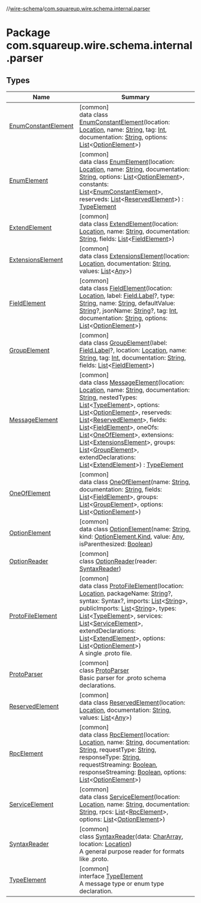 //[wire-schema](../../index.md)/[com.squareup.wire.schema.internal.parser](index.md)

# Package com.squareup.wire.schema.internal.parser

## Types

| Name | Summary |
|---|---|
| [EnumConstantElement](-enum-constant-element/index.md) | [common]<br>data class [EnumConstantElement](-enum-constant-element/index.md)(location: [Location](../com.squareup.wire.schema/-location/index.md), name: [String](https://kotlinlang.org/api/latest/jvm/stdlib/kotlin/-string/index.html), tag: [Int](https://kotlinlang.org/api/latest/jvm/stdlib/kotlin/-int/index.html), documentation: [String](https://kotlinlang.org/api/latest/jvm/stdlib/kotlin/-string/index.html), options: [List](https://kotlinlang.org/api/latest/jvm/stdlib/kotlin.collections/-list/index.html)&lt;[OptionElement](-option-element/index.md)&gt;) |
| [EnumElement](-enum-element/index.md) | [common]<br>data class [EnumElement](-enum-element/index.md)(location: [Location](../com.squareup.wire.schema/-location/index.md), name: [String](https://kotlinlang.org/api/latest/jvm/stdlib/kotlin/-string/index.html), documentation: [String](https://kotlinlang.org/api/latest/jvm/stdlib/kotlin/-string/index.html), options: [List](https://kotlinlang.org/api/latest/jvm/stdlib/kotlin.collections/-list/index.html)&lt;[OptionElement](-option-element/index.md)&gt;, constants: [List](https://kotlinlang.org/api/latest/jvm/stdlib/kotlin.collections/-list/index.html)&lt;[EnumConstantElement](-enum-constant-element/index.md)&gt;, reserveds: [List](https://kotlinlang.org/api/latest/jvm/stdlib/kotlin.collections/-list/index.html)&lt;[ReservedElement](-reserved-element/index.md)&gt;) : [TypeElement](-type-element/index.md) |
| [ExtendElement](-extend-element/index.md) | [common]<br>data class [ExtendElement](-extend-element/index.md)(location: [Location](../com.squareup.wire.schema/-location/index.md), name: [String](https://kotlinlang.org/api/latest/jvm/stdlib/kotlin/-string/index.html), documentation: [String](https://kotlinlang.org/api/latest/jvm/stdlib/kotlin/-string/index.html), fields: [List](https://kotlinlang.org/api/latest/jvm/stdlib/kotlin.collections/-list/index.html)&lt;[FieldElement](-field-element/index.md)&gt;) |
| [ExtensionsElement](-extensions-element/index.md) | [common]<br>data class [ExtensionsElement](-extensions-element/index.md)(location: [Location](../com.squareup.wire.schema/-location/index.md), documentation: [String](https://kotlinlang.org/api/latest/jvm/stdlib/kotlin/-string/index.html), values: [List](https://kotlinlang.org/api/latest/jvm/stdlib/kotlin.collections/-list/index.html)&lt;[Any](https://kotlinlang.org/api/latest/jvm/stdlib/kotlin/-any/index.html)&gt;) |
| [FieldElement](-field-element/index.md) | [common]<br>data class [FieldElement](-field-element/index.md)(location: [Location](../com.squareup.wire.schema/-location/index.md), label: [Field.Label](../com.squareup.wire.schema/-field/-label/index.md)?, type: [String](https://kotlinlang.org/api/latest/jvm/stdlib/kotlin/-string/index.html), name: [String](https://kotlinlang.org/api/latest/jvm/stdlib/kotlin/-string/index.html), defaultValue: [String](https://kotlinlang.org/api/latest/jvm/stdlib/kotlin/-string/index.html)?, jsonName: [String](https://kotlinlang.org/api/latest/jvm/stdlib/kotlin/-string/index.html)?, tag: [Int](https://kotlinlang.org/api/latest/jvm/stdlib/kotlin/-int/index.html), documentation: [String](https://kotlinlang.org/api/latest/jvm/stdlib/kotlin/-string/index.html), options: [List](https://kotlinlang.org/api/latest/jvm/stdlib/kotlin.collections/-list/index.html)&lt;[OptionElement](-option-element/index.md)&gt;) |
| [GroupElement](-group-element/index.md) | [common]<br>data class [GroupElement](-group-element/index.md)(label: [Field.Label](../com.squareup.wire.schema/-field/-label/index.md)?, location: [Location](../com.squareup.wire.schema/-location/index.md), name: [String](https://kotlinlang.org/api/latest/jvm/stdlib/kotlin/-string/index.html), tag: [Int](https://kotlinlang.org/api/latest/jvm/stdlib/kotlin/-int/index.html), documentation: [String](https://kotlinlang.org/api/latest/jvm/stdlib/kotlin/-string/index.html), fields: [List](https://kotlinlang.org/api/latest/jvm/stdlib/kotlin.collections/-list/index.html)&lt;[FieldElement](-field-element/index.md)&gt;) |
| [MessageElement](-message-element/index.md) | [common]<br>data class [MessageElement](-message-element/index.md)(location: [Location](../com.squareup.wire.schema/-location/index.md), name: [String](https://kotlinlang.org/api/latest/jvm/stdlib/kotlin/-string/index.html), documentation: [String](https://kotlinlang.org/api/latest/jvm/stdlib/kotlin/-string/index.html), nestedTypes: [List](https://kotlinlang.org/api/latest/jvm/stdlib/kotlin.collections/-list/index.html)&lt;[TypeElement](-type-element/index.md)&gt;, options: [List](https://kotlinlang.org/api/latest/jvm/stdlib/kotlin.collections/-list/index.html)&lt;[OptionElement](-option-element/index.md)&gt;, reserveds: [List](https://kotlinlang.org/api/latest/jvm/stdlib/kotlin.collections/-list/index.html)&lt;[ReservedElement](-reserved-element/index.md)&gt;, fields: [List](https://kotlinlang.org/api/latest/jvm/stdlib/kotlin.collections/-list/index.html)&lt;[FieldElement](-field-element/index.md)&gt;, oneOfs: [List](https://kotlinlang.org/api/latest/jvm/stdlib/kotlin.collections/-list/index.html)&lt;[OneOfElement](-one-of-element/index.md)&gt;, extensions: [List](https://kotlinlang.org/api/latest/jvm/stdlib/kotlin.collections/-list/index.html)&lt;[ExtensionsElement](-extensions-element/index.md)&gt;, groups: [List](https://kotlinlang.org/api/latest/jvm/stdlib/kotlin.collections/-list/index.html)&lt;[GroupElement](-group-element/index.md)&gt;, extendDeclarations: [List](https://kotlinlang.org/api/latest/jvm/stdlib/kotlin.collections/-list/index.html)&lt;[ExtendElement](-extend-element/index.md)&gt;) : [TypeElement](-type-element/index.md) |
| [OneOfElement](-one-of-element/index.md) | [common]<br>data class [OneOfElement](-one-of-element/index.md)(name: [String](https://kotlinlang.org/api/latest/jvm/stdlib/kotlin/-string/index.html), documentation: [String](https://kotlinlang.org/api/latest/jvm/stdlib/kotlin/-string/index.html), fields: [List](https://kotlinlang.org/api/latest/jvm/stdlib/kotlin.collections/-list/index.html)&lt;[FieldElement](-field-element/index.md)&gt;, groups: [List](https://kotlinlang.org/api/latest/jvm/stdlib/kotlin.collections/-list/index.html)&lt;[GroupElement](-group-element/index.md)&gt;, options: [List](https://kotlinlang.org/api/latest/jvm/stdlib/kotlin.collections/-list/index.html)&lt;[OptionElement](-option-element/index.md)&gt;) |
| [OptionElement](-option-element/index.md) | [common]<br>data class [OptionElement](-option-element/index.md)(name: [String](https://kotlinlang.org/api/latest/jvm/stdlib/kotlin/-string/index.html), kind: [OptionElement.Kind](-option-element/-kind/index.md), value: [Any](https://kotlinlang.org/api/latest/jvm/stdlib/kotlin/-any/index.html), isParenthesized: [Boolean](https://kotlinlang.org/api/latest/jvm/stdlib/kotlin/-boolean/index.html)) |
| [OptionReader](-option-reader/index.md) | [common]<br>class [OptionReader](-option-reader/index.md)(reader: [SyntaxReader](-syntax-reader/index.md)) |
| [ProtoFileElement](-proto-file-element/index.md) | [common]<br>data class [ProtoFileElement](-proto-file-element/index.md)(location: [Location](../com.squareup.wire.schema/-location/index.md), packageName: [String](https://kotlinlang.org/api/latest/jvm/stdlib/kotlin/-string/index.html)?, syntax: Syntax?, imports: [List](https://kotlinlang.org/api/latest/jvm/stdlib/kotlin.collections/-list/index.html)&lt;[String](https://kotlinlang.org/api/latest/jvm/stdlib/kotlin/-string/index.html)&gt;, publicImports: [List](https://kotlinlang.org/api/latest/jvm/stdlib/kotlin.collections/-list/index.html)&lt;[String](https://kotlinlang.org/api/latest/jvm/stdlib/kotlin/-string/index.html)&gt;, types: [List](https://kotlinlang.org/api/latest/jvm/stdlib/kotlin.collections/-list/index.html)&lt;[TypeElement](-type-element/index.md)&gt;, services: [List](https://kotlinlang.org/api/latest/jvm/stdlib/kotlin.collections/-list/index.html)&lt;[ServiceElement](-service-element/index.md)&gt;, extendDeclarations: [List](https://kotlinlang.org/api/latest/jvm/stdlib/kotlin.collections/-list/index.html)&lt;[ExtendElement](-extend-element/index.md)&gt;, options: [List](https://kotlinlang.org/api/latest/jvm/stdlib/kotlin.collections/-list/index.html)&lt;[OptionElement](-option-element/index.md)&gt;)<br>A single .proto file. |
| [ProtoParser](-proto-parser/index.md) | [common]<br>class [ProtoParser](-proto-parser/index.md)<br>Basic parser for .proto schema declarations. |
| [ReservedElement](-reserved-element/index.md) | [common]<br>data class [ReservedElement](-reserved-element/index.md)(location: [Location](../com.squareup.wire.schema/-location/index.md), documentation: [String](https://kotlinlang.org/api/latest/jvm/stdlib/kotlin/-string/index.html), values: [List](https://kotlinlang.org/api/latest/jvm/stdlib/kotlin.collections/-list/index.html)&lt;[Any](https://kotlinlang.org/api/latest/jvm/stdlib/kotlin/-any/index.html)&gt;) |
| [RpcElement](-rpc-element/index.md) | [common]<br>data class [RpcElement](-rpc-element/index.md)(location: [Location](../com.squareup.wire.schema/-location/index.md), name: [String](https://kotlinlang.org/api/latest/jvm/stdlib/kotlin/-string/index.html), documentation: [String](https://kotlinlang.org/api/latest/jvm/stdlib/kotlin/-string/index.html), requestType: [String](https://kotlinlang.org/api/latest/jvm/stdlib/kotlin/-string/index.html), responseType: [String](https://kotlinlang.org/api/latest/jvm/stdlib/kotlin/-string/index.html), requestStreaming: [Boolean](https://kotlinlang.org/api/latest/jvm/stdlib/kotlin/-boolean/index.html), responseStreaming: [Boolean](https://kotlinlang.org/api/latest/jvm/stdlib/kotlin/-boolean/index.html), options: [List](https://kotlinlang.org/api/latest/jvm/stdlib/kotlin.collections/-list/index.html)&lt;[OptionElement](-option-element/index.md)&gt;) |
| [ServiceElement](-service-element/index.md) | [common]<br>data class [ServiceElement](-service-element/index.md)(location: [Location](../com.squareup.wire.schema/-location/index.md), name: [String](https://kotlinlang.org/api/latest/jvm/stdlib/kotlin/-string/index.html), documentation: [String](https://kotlinlang.org/api/latest/jvm/stdlib/kotlin/-string/index.html), rpcs: [List](https://kotlinlang.org/api/latest/jvm/stdlib/kotlin.collections/-list/index.html)&lt;[RpcElement](-rpc-element/index.md)&gt;, options: [List](https://kotlinlang.org/api/latest/jvm/stdlib/kotlin.collections/-list/index.html)&lt;[OptionElement](-option-element/index.md)&gt;) |
| [SyntaxReader](-syntax-reader/index.md) | [common]<br>class [SyntaxReader](-syntax-reader/index.md)(data: [CharArray](https://kotlinlang.org/api/latest/jvm/stdlib/kotlin/-char-array/index.html), location: [Location](../com.squareup.wire.schema/-location/index.md))<br>A general purpose reader for formats like .proto. |
| [TypeElement](-type-element/index.md) | [common]<br>interface [TypeElement](-type-element/index.md)<br>A message type or enum type declaration. |
